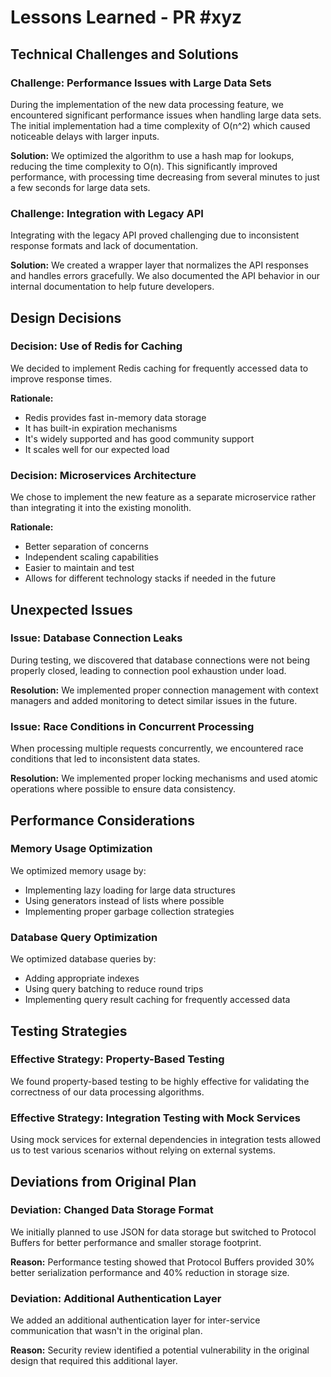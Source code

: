 # Lessons Learned - PR #xyz

## Technical Challenges and Solutions

### Challenge: Performance Issues with Large Data Sets
During the implementation of the new data processing feature, we encountered significant performance issues when handling large data sets. The initial implementation had a time complexity of O(n^2) which caused noticeable delays with larger inputs.

**Solution:** We optimized the algorithm to use a hash map for lookups, reducing the time complexity to O(n). This significantly improved performance, with processing time decreasing from several minutes to just a few seconds for large data sets.

### Challenge: Integration with Legacy API
Integrating with the legacy API proved challenging due to inconsistent response formats and lack of documentation.

**Solution:** We created a wrapper layer that normalizes the API responses and handles errors gracefully. We also documented the API behavior in our internal documentation to help future developers.

## Design Decisions

### Decision: Use of Redis for Caching
We decided to implement Redis caching for frequently accessed data to improve response times.

**Rationale:** 
- Redis provides fast in-memory data storage
- It has built-in expiration mechanisms
- It's widely supported and has good community support
- It scales well for our expected load

### Decision: Microservices Architecture
We chose to implement the new feature as a separate microservice rather than integrating it into the existing monolith.

**Rationale:**
- Better separation of concerns
- Independent scaling capabilities
- Easier to maintain and test
- Allows for different technology stacks if needed in the future

## Unexpected Issues

### Issue: Database Connection Leaks
During testing, we discovered that database connections were not being properly closed, leading to connection pool exhaustion under load.

**Resolution:** We implemented proper connection management with context managers and added monitoring to detect similar issues in the future.

### Issue: Race Conditions in Concurrent Processing
When processing multiple requests concurrently, we encountered race conditions that led to inconsistent data states.

**Resolution:** We implemented proper locking mechanisms and used atomic operations where possible to ensure data consistency.

## Performance Considerations

### Memory Usage Optimization
We optimized memory usage by:
- Implementing lazy loading for large data structures
- Using generators instead of lists where possible
- Implementing proper garbage collection strategies

### Database Query Optimization
We optimized database queries by:
- Adding appropriate indexes
- Using query batching to reduce round trips
- Implementing query result caching for frequently accessed data

## Testing Strategies

### Effective Strategy: Property-Based Testing
We found property-based testing to be highly effective for validating the correctness of our data processing algorithms.

### Effective Strategy: Integration Testing with Mock Services
Using mock services for external dependencies in integration tests allowed us to test various scenarios without relying on external systems.

## Deviations from Original Plan

### Deviation: Changed Data Storage Format
We initially planned to use JSON for data storage but switched to Protocol Buffers for better performance and smaller storage footprint.

**Reason:** Performance testing showed that Protocol Buffers provided 30% better serialization performance and 40% reduction in storage size.

### Deviation: Additional Authentication Layer
We added an additional authentication layer for inter-service communication that wasn't in the original plan.

**Reason:** Security review identified a potential vulnerability in the original design that required this additional layer.